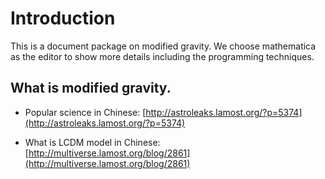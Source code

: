 ﻿# Introduction

This is a document package on modified gravity. We choose mathematica as the editor to show more details including the programming techniques.


## What is modified gravity.

* Popular science in Chinese: [http://astroleaks.lamost.org/?p=5374](http://astroleaks.lamost.org/?p=5374)

* What is LCDM model in Chinese: [http://multiverse.lamost.org/blog/2861](http://multiverse.lamost.org/blog/2861)